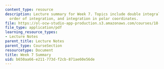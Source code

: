 ```yaml
---
content_type: resource
description: Lecture summary for Week 7. Topics include double integrals, exchanging
  order of integration, and integration in polar coordinates.
file: https://ol-ocw-studio-app-production.s3.amazonaws.com/courses/18-02-multivariable-calculus-fall-2007/b650aa66e211773df2cb871ae60e56de_lec_week7.pdf
file_type: application/pdf
learning_resource_types:
- Lecture Notes
parent_title: Lecture Notes
parent_type: CourseSection
resourcetype: Document
title: Week 7 Summary
uid: b650aa66-e211-773d-f2cb-871ae60e56de
---
```

